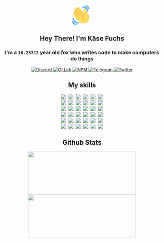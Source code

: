 <div><p align=center><img src=./resources/images/wave.gif width=64px height=64px></p><h2 align=center>Hey There! I'm Käse Fuchs</h2><h3 align=center>I'm a <code>18.23312</code> year old fox who writes code to make computers do things</h3><p align=center><a href=https://discord.com/users/507526681125322772><img alt=Discord src="https://img.shields.io/badge/Discord-5865F2?logo=discord&logoColor=white&style=flat-square#2ce4ef1b5f75e1021f3f07eb453a5436"> </a><a href=https://gitlab.com/kasefuchs><img alt=GitLab src="https://img.shields.io/badge/GitLab-330F63?logo=gitlab&logoColor=white&style=flat-square#2ce4ef1b5f75e1021f3f07eb453a5436"> </a><a href=https://npmjs.com/~kasefuchs><img alt=NPM src="https://img.shields.io/badge/NPM-CB3837?logo=npm&logoColor=white&style=flat-square#2ce4ef1b5f75e1021f3f07eb453a5436"> </a><a href=https://t.me/kasefuchs><img alt=Telegram src="https://img.shields.io/badge/Telegram-2CA5E0?logo=telegram&logoColor=white&style=flat-square#2ce4ef1b5f75e1021f3f07eb453a5436"> </a><a href=https://twitter.com/kasefuchs><img alt=Twitter src="https://img.shields.io/badge/Twitter-1DA1F2?logo=twitter&logoColor=white&style=flat-square#2ce4ef1b5f75e1021f3f07eb453a5436"></a></p><h2 align=center>My skills</h2><p align=center><a href=https://aws.amazon.com/ ><picture><source srcset="https://skillicons.dev/icons?i=aws&theme=dark#2ce4ef1b5f75e1021f3f07eb453a5436" media="(prefers-color-scheme: dark)"><source srcset="https://skillicons.dev/icons?i=aws&theme=light#2ce4ef1b5f75e1021f3f07eb453a5436" media="(prefers-color-scheme: light), (prefers-color-scheme: no-preference)"><img src="https://skillicons.dev/icons?i=aws&theme=light#2ce4ef1b5f75e1021f3f07eb453a5436"></picture></a>&nbsp;&nbsp;<a href=https://en.wikipedia.org/wiki/Bash_(Unix_shell)><picture><source srcset="https://skillicons.dev/icons?i=bash&theme=dark#2ce4ef1b5f75e1021f3f07eb453a5436" media="(prefers-color-scheme: dark)"><source srcset="https://skillicons.dev/icons?i=bash&theme=light#2ce4ef1b5f75e1021f3f07eb453a5436" media="(prefers-color-scheme: light), (prefers-color-scheme: no-preference)"><img src="https://skillicons.dev/icons?i=bash&theme=light#2ce4ef1b5f75e1021f3f07eb453a5436"></picture></a>&nbsp;&nbsp;<a href=https://discord.com/developers/docs><picture><source srcset="https://skillicons.dev/icons?i=bots&theme=dark#2ce4ef1b5f75e1021f3f07eb453a5436" media="(prefers-color-scheme: dark)"><source srcset="https://skillicons.dev/icons?i=bots&theme=light#2ce4ef1b5f75e1021f3f07eb453a5436" media="(prefers-color-scheme: light), (prefers-color-scheme: no-preference)"><img src="https://skillicons.dev/icons?i=bots&theme=light#2ce4ef1b5f75e1021f3f07eb453a5436"></picture></a>&nbsp;&nbsp;<a href=https://www.cloudflare.com/ ><picture><source srcset="https://skillicons.dev/icons?i=cloudflare&theme=dark#2ce4ef1b5f75e1021f3f07eb453a5436" media="(prefers-color-scheme: dark)"><source srcset="https://skillicons.dev/icons?i=cloudflare&theme=light#2ce4ef1b5f75e1021f3f07eb453a5436" media="(prefers-color-scheme: light), (prefers-color-scheme: no-preference)"><img src="https://skillicons.dev/icons?i=cloudflare&theme=light#2ce4ef1b5f75e1021f3f07eb453a5436"></picture></a>&nbsp;&nbsp;<a href=https://en.wikipedia.org/wiki/CSS><picture><source srcset="https://skillicons.dev/icons?i=css&theme=dark#2ce4ef1b5f75e1021f3f07eb453a5436" media="(prefers-color-scheme: dark)"><source srcset="https://skillicons.dev/icons?i=css&theme=light#2ce4ef1b5f75e1021f3f07eb453a5436" media="(prefers-color-scheme: light), (prefers-color-scheme: no-preference)"><img src="https://skillicons.dev/icons?i=css&theme=light#2ce4ef1b5f75e1021f3f07eb453a5436"></picture></a>&nbsp;&nbsp;<a href=https://www.docker.com/ ><picture><source srcset="https://skillicons.dev/icons?i=docker&theme=dark#2ce4ef1b5f75e1021f3f07eb453a5436" media="(prefers-color-scheme: dark)"><source srcset="https://skillicons.dev/icons?i=docker&theme=light#2ce4ef1b5f75e1021f3f07eb453a5436" media="(prefers-color-scheme: light), (prefers-color-scheme: no-preference)"><img src="https://skillicons.dev/icons?i=docker&theme=light#2ce4ef1b5f75e1021f3f07eb453a5436"></picture></a><br><a href=https://www.electronjs.org/ ><picture><source srcset="https://skillicons.dev/icons?i=electron&theme=dark#2ce4ef1b5f75e1021f3f07eb453a5436" media="(prefers-color-scheme: dark)"><source srcset="https://skillicons.dev/icons?i=electron&theme=light#2ce4ef1b5f75e1021f3f07eb453a5436" media="(prefers-color-scheme: light), (prefers-color-scheme: no-preference)"><img src="https://skillicons.dev/icons?i=electron&theme=light#2ce4ef1b5f75e1021f3f07eb453a5436"></picture></a>&nbsp;&nbsp;<a href=https://expressjs.com/ ><picture><source srcset="https://skillicons.dev/icons?i=express&theme=dark#2ce4ef1b5f75e1021f3f07eb453a5436" media="(prefers-color-scheme: dark)"><source srcset="https://skillicons.dev/icons?i=express&theme=light#2ce4ef1b5f75e1021f3f07eb453a5436" media="(prefers-color-scheme: light), (prefers-color-scheme: no-preference)"><img src="https://skillicons.dev/icons?i=express&theme=light#2ce4ef1b5f75e1021f3f07eb453a5436"></picture></a>&nbsp;&nbsp;<a href=https://www.figma.com/ ><picture><source srcset="https://skillicons.dev/icons?i=figma&theme=dark#2ce4ef1b5f75e1021f3f07eb453a5436" media="(prefers-color-scheme: dark)"><source srcset="https://skillicons.dev/icons?i=figma&theme=light#2ce4ef1b5f75e1021f3f07eb453a5436" media="(prefers-color-scheme: light), (prefers-color-scheme: no-preference)"><img src="https://skillicons.dev/icons?i=figma&theme=light#2ce4ef1b5f75e1021f3f07eb453a5436"></picture></a>&nbsp;&nbsp;<a href=https://firebase.google.com/ ><picture><source srcset="https://skillicons.dev/icons?i=firebase&theme=dark#2ce4ef1b5f75e1021f3f07eb453a5436" media="(prefers-color-scheme: dark)"><source srcset="https://skillicons.dev/icons?i=firebase&theme=light#2ce4ef1b5f75e1021f3f07eb453a5436" media="(prefers-color-scheme: light), (prefers-color-scheme: no-preference)"><img src="https://skillicons.dev/icons?i=firebase&theme=light#2ce4ef1b5f75e1021f3f07eb453a5436"></picture></a>&nbsp;&nbsp;<a href=https://flask.palletsprojects.com/ ><picture><source srcset="https://skillicons.dev/icons?i=flask&theme=dark#2ce4ef1b5f75e1021f3f07eb453a5436" media="(prefers-color-scheme: dark)"><source srcset="https://skillicons.dev/icons?i=flask&theme=light#2ce4ef1b5f75e1021f3f07eb453a5436" media="(prefers-color-scheme: light), (prefers-color-scheme: no-preference)"><img src="https://skillicons.dev/icons?i=flask&theme=light#2ce4ef1b5f75e1021f3f07eb453a5436"></picture></a>&nbsp;&nbsp;<a href=https://cloud.google.com/ ><picture><source srcset="https://skillicons.dev/icons?i=gcp&theme=dark#2ce4ef1b5f75e1021f3f07eb453a5436" media="(prefers-color-scheme: dark)"><source srcset="https://skillicons.dev/icons?i=gcp&theme=light#2ce4ef1b5f75e1021f3f07eb453a5436" media="(prefers-color-scheme: light), (prefers-color-scheme: no-preference)"><img src="https://skillicons.dev/icons?i=gcp&theme=light#2ce4ef1b5f75e1021f3f07eb453a5436"></picture></a><br><a href=https://git-scm.com/ ><picture><source srcset="https://skillicons.dev/icons?i=git&theme=dark#2ce4ef1b5f75e1021f3f07eb453a5436" media="(prefers-color-scheme: dark)"><source srcset="https://skillicons.dev/icons?i=git&theme=light#2ce4ef1b5f75e1021f3f07eb453a5436" media="(prefers-color-scheme: light), (prefers-color-scheme: no-preference)"><img src="https://skillicons.dev/icons?i=git&theme=light#2ce4ef1b5f75e1021f3f07eb453a5436"></picture></a>&nbsp;&nbsp;<a href=https://github.com/ ><picture><source srcset="https://skillicons.dev/icons?i=github&theme=dark#2ce4ef1b5f75e1021f3f07eb453a5436" media="(prefers-color-scheme: dark)"><source srcset="https://skillicons.dev/icons?i=github&theme=light#2ce4ef1b5f75e1021f3f07eb453a5436" media="(prefers-color-scheme: light), (prefers-color-scheme: no-preference)"><img src="https://skillicons.dev/icons?i=github&theme=light#2ce4ef1b5f75e1021f3f07eb453a5436"></picture></a>&nbsp;&nbsp;<a href=https://gitlab.com/ ><picture><source srcset="https://skillicons.dev/icons?i=gitlab&theme=dark#2ce4ef1b5f75e1021f3f07eb453a5436" media="(prefers-color-scheme: dark)"><source srcset="https://skillicons.dev/icons?i=gitlab&theme=light#2ce4ef1b5f75e1021f3f07eb453a5436" media="(prefers-color-scheme: light), (prefers-color-scheme: no-preference)"><img src="https://skillicons.dev/icons?i=gitlab&theme=light#2ce4ef1b5f75e1021f3f07eb453a5436"></picture></a>&nbsp;&nbsp;<a href=https://www.heroku.com/ ><picture><source srcset="https://skillicons.dev/icons?i=heroku&theme=dark#2ce4ef1b5f75e1021f3f07eb453a5436" media="(prefers-color-scheme: dark)"><source srcset="https://skillicons.dev/icons?i=heroku&theme=light#2ce4ef1b5f75e1021f3f07eb453a5436" media="(prefers-color-scheme: light), (prefers-color-scheme: no-preference)"><img src="https://skillicons.dev/icons?i=heroku&theme=light#2ce4ef1b5f75e1021f3f07eb453a5436"></picture></a>&nbsp;&nbsp;<a href=https://en.wikipedia.org/wiki/HTML><picture><source srcset="https://skillicons.dev/icons?i=html&theme=dark#2ce4ef1b5f75e1021f3f07eb453a5436" media="(prefers-color-scheme: dark)"><source srcset="https://skillicons.dev/icons?i=html&theme=light#2ce4ef1b5f75e1021f3f07eb453a5436" media="(prefers-color-scheme: light), (prefers-color-scheme: no-preference)"><img src="https://skillicons.dev/icons?i=html&theme=light#2ce4ef1b5f75e1021f3f07eb453a5436"></picture></a>&nbsp;&nbsp;<a href=https://en.wikipedia.org/wiki/JavaScript><picture><source srcset="https://skillicons.dev/icons?i=js&theme=dark#2ce4ef1b5f75e1021f3f07eb453a5436" media="(prefers-color-scheme: dark)"><source srcset="https://skillicons.dev/icons?i=js&theme=light#2ce4ef1b5f75e1021f3f07eb453a5436" media="(prefers-color-scheme: light), (prefers-color-scheme: no-preference)"><img src="https://skillicons.dev/icons?i=js&theme=light#2ce4ef1b5f75e1021f3f07eb453a5436"></picture></a><br><a href=https://en.wikipedia.org/wiki/Linux><picture><source srcset="https://skillicons.dev/icons?i=linux&theme=dark#2ce4ef1b5f75e1021f3f07eb453a5436" media="(prefers-color-scheme: dark)"><source srcset="https://skillicons.dev/icons?i=linux&theme=light#2ce4ef1b5f75e1021f3f07eb453a5436" media="(prefers-color-scheme: light), (prefers-color-scheme: no-preference)"><img src="https://skillicons.dev/icons?i=linux&theme=light#2ce4ef1b5f75e1021f3f07eb453a5436"></picture></a>&nbsp;&nbsp;<a href=https://mui.com/ ><picture><source srcset="https://skillicons.dev/icons?i=materialui&theme=dark#2ce4ef1b5f75e1021f3f07eb453a5436" media="(prefers-color-scheme: dark)"><source srcset="https://skillicons.dev/icons?i=materialui&theme=light#2ce4ef1b5f75e1021f3f07eb453a5436" media="(prefers-color-scheme: light), (prefers-color-scheme: no-preference)"><img src="https://skillicons.dev/icons?i=materialui&theme=light#2ce4ef1b5f75e1021f3f07eb453a5436"></picture></a>&nbsp;&nbsp;<a href=https://en.wikipedia.org/wiki/Markdown><picture><source srcset="https://skillicons.dev/icons?i=md&theme=dark#2ce4ef1b5f75e1021f3f07eb453a5436" media="(prefers-color-scheme: dark)"><source srcset="https://skillicons.dev/icons?i=md&theme=light#2ce4ef1b5f75e1021f3f07eb453a5436" media="(prefers-color-scheme: light), (prefers-color-scheme: no-preference)"><img src="https://skillicons.dev/icons?i=md&theme=light#2ce4ef1b5f75e1021f3f07eb453a5436"></picture></a>&nbsp;&nbsp;<a href=https://www.mongodb.com/ ><picture><source srcset="https://skillicons.dev/icons?i=mongodb&theme=dark#2ce4ef1b5f75e1021f3f07eb453a5436" media="(prefers-color-scheme: dark)"><source srcset="https://skillicons.dev/icons?i=mongodb&theme=light#2ce4ef1b5f75e1021f3f07eb453a5436" media="(prefers-color-scheme: light), (prefers-color-scheme: no-preference)"><img src="https://skillicons.dev/icons?i=mongodb&theme=light#2ce4ef1b5f75e1021f3f07eb453a5436"></picture></a>&nbsp;&nbsp;<a href=https://www.mysql.com/ ><picture><source srcset="https://skillicons.dev/icons?i=mysql&theme=dark#2ce4ef1b5f75e1021f3f07eb453a5436" media="(prefers-color-scheme: dark)"><source srcset="https://skillicons.dev/icons?i=mysql&theme=light#2ce4ef1b5f75e1021f3f07eb453a5436" media="(prefers-color-scheme: light), (prefers-color-scheme: no-preference)"><img src="https://skillicons.dev/icons?i=mysql&theme=light#2ce4ef1b5f75e1021f3f07eb453a5436"></picture></a>&nbsp;&nbsp;<a href=https://nextjs.org/ ><picture><source srcset="https://skillicons.dev/icons?i=nextjs&theme=dark#2ce4ef1b5f75e1021f3f07eb453a5436" media="(prefers-color-scheme: dark)"><source srcset="https://skillicons.dev/icons?i=nextjs&theme=light#2ce4ef1b5f75e1021f3f07eb453a5436" media="(prefers-color-scheme: light), (prefers-color-scheme: no-preference)"><img src="https://skillicons.dev/icons?i=nextjs&theme=light#2ce4ef1b5f75e1021f3f07eb453a5436"></picture></a><br><a href=https://nodejs.org/en/ ><picture><source srcset="https://skillicons.dev/icons?i=nodejs&theme=dark#2ce4ef1b5f75e1021f3f07eb453a5436" media="(prefers-color-scheme: dark)"><source srcset="https://skillicons.dev/icons?i=nodejs&theme=light#2ce4ef1b5f75e1021f3f07eb453a5436" media="(prefers-color-scheme: light), (prefers-color-scheme: no-preference)"><img src="https://skillicons.dev/icons?i=nodejs&theme=light#2ce4ef1b5f75e1021f3f07eb453a5436"></picture></a>&nbsp;&nbsp;<a href=https://www.postgresql.org/ ><picture><source srcset="https://skillicons.dev/icons?i=postgres&theme=dark#2ce4ef1b5f75e1021f3f07eb453a5436" media="(prefers-color-scheme: dark)"><source srcset="https://skillicons.dev/icons?i=postgres&theme=light#2ce4ef1b5f75e1021f3f07eb453a5436" media="(prefers-color-scheme: light), (prefers-color-scheme: no-preference)"><img src="https://skillicons.dev/icons?i=postgres&theme=light#2ce4ef1b5f75e1021f3f07eb453a5436"></picture></a>&nbsp;&nbsp;<a href=https://learn.microsoft.com/en-us/powershell/ ><picture><source srcset="https://skillicons.dev/icons?i=powershell&theme=dark#2ce4ef1b5f75e1021f3f07eb453a5436" media="(prefers-color-scheme: dark)"><source srcset="https://skillicons.dev/icons?i=powershell&theme=light#2ce4ef1b5f75e1021f3f07eb453a5436" media="(prefers-color-scheme: light), (prefers-color-scheme: no-preference)"><img src="https://skillicons.dev/icons?i=powershell&theme=light#2ce4ef1b5f75e1021f3f07eb453a5436"></picture></a>&nbsp;&nbsp;<a href=https://www.python.org/ ><picture><source srcset="https://skillicons.dev/icons?i=py&theme=dark#2ce4ef1b5f75e1021f3f07eb453a5436" media="(prefers-color-scheme: dark)"><source srcset="https://skillicons.dev/icons?i=py&theme=light#2ce4ef1b5f75e1021f3f07eb453a5436" media="(prefers-color-scheme: light), (prefers-color-scheme: no-preference)"><img src="https://skillicons.dev/icons?i=py&theme=light#2ce4ef1b5f75e1021f3f07eb453a5436"></picture></a>&nbsp;&nbsp;<a href=https://www.raspberrypi.org/ ><picture><source srcset="https://skillicons.dev/icons?i=raspberrypi&theme=dark#2ce4ef1b5f75e1021f3f07eb453a5436" media="(prefers-color-scheme: dark)"><source srcset="https://skillicons.dev/icons?i=raspberrypi&theme=light#2ce4ef1b5f75e1021f3f07eb453a5436" media="(prefers-color-scheme: light), (prefers-color-scheme: no-preference)"><img src="https://skillicons.dev/icons?i=raspberrypi&theme=light#2ce4ef1b5f75e1021f3f07eb453a5436"></picture></a>&nbsp;&nbsp;<a href=https://reactjs.org/ ><picture><source srcset="https://skillicons.dev/icons?i=react&theme=dark#2ce4ef1b5f75e1021f3f07eb453a5436" media="(prefers-color-scheme: dark)"><source srcset="https://skillicons.dev/icons?i=react&theme=light#2ce4ef1b5f75e1021f3f07eb453a5436" media="(prefers-color-scheme: light), (prefers-color-scheme: no-preference)"><img src="https://skillicons.dev/icons?i=react&theme=light#2ce4ef1b5f75e1021f3f07eb453a5436"></picture></a><br><a href=https://redux.js.org/ ><picture><source srcset="https://skillicons.dev/icons?i=redux&theme=dark#2ce4ef1b5f75e1021f3f07eb453a5436" media="(prefers-color-scheme: dark)"><source srcset="https://skillicons.dev/icons?i=redux&theme=light#2ce4ef1b5f75e1021f3f07eb453a5436" media="(prefers-color-scheme: light), (prefers-color-scheme: no-preference)"><img src="https://skillicons.dev/icons?i=redux&theme=light#2ce4ef1b5f75e1021f3f07eb453a5436"></picture></a>&nbsp;&nbsp;<a href=https://en.wikipedia.org/wiki/Regular_expression><picture><source srcset="https://skillicons.dev/icons?i=regex&theme=dark#2ce4ef1b5f75e1021f3f07eb453a5436" media="(prefers-color-scheme: dark)"><source srcset="https://skillicons.dev/icons?i=regex&theme=light#2ce4ef1b5f75e1021f3f07eb453a5436" media="(prefers-color-scheme: light), (prefers-color-scheme: no-preference)"><img src="https://skillicons.dev/icons?i=regex&theme=light#2ce4ef1b5f75e1021f3f07eb453a5436"></picture></a>&nbsp;&nbsp;<a href=https://en.wikipedia.org/wiki/Sass_(stylesheet_language)><picture><source srcset="https://skillicons.dev/icons?i=sass&theme=dark#2ce4ef1b5f75e1021f3f07eb453a5436" media="(prefers-color-scheme: dark)"><source srcset="https://skillicons.dev/icons?i=sass&theme=light#2ce4ef1b5f75e1021f3f07eb453a5436" media="(prefers-color-scheme: light), (prefers-color-scheme: no-preference)"><img src="https://skillicons.dev/icons?i=sass&theme=light#2ce4ef1b5f75e1021f3f07eb453a5436"></picture></a>&nbsp;&nbsp;<a href=https://www.typescriptlang.org/ ><picture><source srcset="https://skillicons.dev/icons?i=ts&theme=dark#2ce4ef1b5f75e1021f3f07eb453a5436" media="(prefers-color-scheme: dark)"><source srcset="https://skillicons.dev/icons?i=ts&theme=light#2ce4ef1b5f75e1021f3f07eb453a5436" media="(prefers-color-scheme: light), (prefers-color-scheme: no-preference)"><img src="https://skillicons.dev/icons?i=ts&theme=light#2ce4ef1b5f75e1021f3f07eb453a5436"></picture></a>&nbsp;&nbsp;<a href=https://unity.com/ ><picture><source srcset="https://skillicons.dev/icons?i=unity&theme=dark#2ce4ef1b5f75e1021f3f07eb453a5436" media="(prefers-color-scheme: dark)"><source srcset="https://skillicons.dev/icons?i=unity&theme=light#2ce4ef1b5f75e1021f3f07eb453a5436" media="(prefers-color-scheme: light), (prefers-color-scheme: no-preference)"><img src="https://skillicons.dev/icons?i=unity&theme=light#2ce4ef1b5f75e1021f3f07eb453a5436"></picture></a>&nbsp;&nbsp;<a href=https://workers.cloudflare.com/ ><picture><source srcset="https://skillicons.dev/icons?i=workers&theme=dark#2ce4ef1b5f75e1021f3f07eb453a5436" media="(prefers-color-scheme: dark)"><source srcset="https://skillicons.dev/icons?i=workers&theme=light#2ce4ef1b5f75e1021f3f07eb453a5436" media="(prefers-color-scheme: light), (prefers-color-scheme: no-preference)"><img src="https://skillicons.dev/icons?i=workers&theme=light#2ce4ef1b5f75e1021f3f07eb453a5436"></picture></a><br></p><h2 align=center>Github Stats</h2><p align=center><picture><source srcset="https://github-readme-stats-kasefuchs.vercel.app/api/?count_private=true&hide_border=true&hide_rank=true&line_height=20&hide_title=true&username=Kasefuchs&theme=dark#2ce4ef1b5f75e1021f3f07eb453a5436" media="(prefers-color-scheme: dark)"><source srcset="https://github-readme-stats-kasefuchs.vercel.app/api/?count_private=true&hide_border=true&hide_rank=true&line_height=20&hide_title=true&username=Kasefuchs&theme=light#2ce4ef1b5f75e1021f3f07eb453a5436" media="(prefers-color-scheme: light), (prefers-color-scheme: no-preference)"><img align=middle width=350 height=140 src="https://github-readme-stats-kasefuchs.vercel.app/api/?count_private=true&hide_border=true&hide_rank=true&line_height=20&hide_title=true&username=Kasefuchs&theme=light#2ce4ef1b5f75e1021f3f07eb453a5436"></picture><picture><source srcset="https://github-readme-stats-kasefuchs.vercel.app/api/top-langs/?count_private=true&hide_border=true&layout=compact&username=Kasefuchs&theme=dark#2ce4ef1b5f75e1021f3f07eb453a5436" media="(prefers-color-scheme: dark)"><source srcset="https://github-readme-stats-kasefuchs.vercel.app/api/top-langs/?count_private=true&hide_border=true&layout=compact&username=Kasefuchs&theme=light#2ce4ef1b5f75e1021f3f07eb453a5436" media="(prefers-color-scheme: light), (prefers-color-scheme: no-preference)"><img align=middle width=350 height=140 src="https://github-readme-stats-kasefuchs.vercel.app/api/top-langs/?count_private=true&hide_border=true&layout=compact&username=Kasefuchs&theme=light#2ce4ef1b5f75e1021f3f07eb453a5436"></picture></p><img src="https://hit.yhype.me/github/profile?user_id=64592097#2ce4ef1b5f75e1021f3f07eb453a5436" alt=""></div>